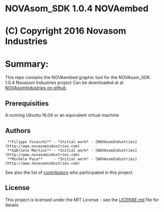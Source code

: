 # NOVAsom_SDK 1.0.4 NOVAembed
# (C) Copyright 2016 Novasom Industries
Summary:
========
This repo contains the NOVAembed graphic tool for the NOVAsom_SDK 1.0.4 Novasom Industries 
project
Can be downloaded at at [NOVAsomIndustries on github](https://novasomindustries.github.io/NOVAembed/)

## Prerequisities
A running Ubuntu 16.04 or an equivalent virtual machine
## Authors
```
 **Filippo Visocchi** - *Initial work* - [NOVAsomIndustries](http://www.novasomindustries.com)
 **Gabriele Martini** - *Initial work* - [NOVAsomIndustries](http://www.novasomindustries.com)
 **Michele Puca**     - *Initial work* - [NOVAsomIndustries](http://www.novasomindustries.com)
```
See also the list of [contributors](https://gitlab.com/NovasomIndustries/Doc/contributors) who participated in this project.

## License

This project is licensed under the MIT License - see the [LICENSE.md](LICENSE.md) file for details
